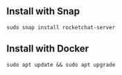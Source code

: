 ## Install with Snap
```Shell
sudo snap install rocketchat-server
```

## Install with Docker
```Shell
sudo apt update && sudo apt upgrade

```